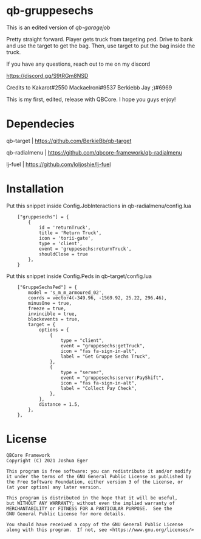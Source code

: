 # qb-gruppesechs
 This is an edited version of *qb-garagejob*
 
 Pretty straight forward. Player gets truck from targeting ped. Drive to bank and use the target to get the bag. Then, use target to put the bag inside the truck.
 
 If you have any questions, reach out to me on my discord

 https://discord.gg/S9tRGm8NSD
 
 Credits to 
 Kakarot#2550
 Mackaelroni#9537
 Berkiebb
 Jay ;)#6969

 This is my first, edited, release with QBCore. I hope you guys enjoy!
 
# Dependecies
 qb-target | https://github.com/BerkieBb/qb-target
 
 qb-radialmenu | https://github.com/qbcore-framework/qb-radialmenu
 
 lj-fuel | https://github.com/loljoshie/lj-fuel
 
# Installation

Put this snippet inside Config.JobInteractions in qb-radialmenu/config.lua

        ["gruppesechs"] = {
            {
                id = 'returnTruck',
                title = 'Return Truck',
                icon = 'torii-gate',
                type = 'client',
                event = 'gruppesechs:returnTruck',
                shouldClose = true
            },
        }
Put this snippet inside Config.Peds in qb-target/config.lua

        ["GruppeSechsPed"] = {
            model = 's_m_m_armoured_02', 
            coords = vector4(-349.96, -1569.92, 25.22, 296.46),
            minusOne = true, 
            freeze = true, 
            invincible = true, 
            blockevents = true,
            target = { 
                options = {
                    {
                        type = "client",
                        event = "gruppesechs:getTruck",
                        icon = "fas fa-sign-in-alt",
                        label = "Get Gruppe Sechs Truck",
                    },
                    {
                        type = "server",
                        event = "gruppesechs:server:PayShift",
                        icon = "fas fa-sign-in-alt",
                        label = "Collect Pay Check",
                    },
                },
                distance = 1.5,
            },
        },


# License

    QBCore Framework
    Copyright (C) 2021 Joshua Eger

    This program is free software: you can redistribute it and/or modify
    it under the terms of the GNU General Public License as published by
    the Free Software Foundation, either version 3 of the License, or
    (at your option) any later version.

    This program is distributed in the hope that it will be useful,
    but WITHOUT ANY WARRANTY; without even the implied warranty of
    MERCHANTABILITY or FITNESS FOR A PARTICULAR PURPOSE.  See the
    GNU General Public License for more details.

    You should have received a copy of the GNU General Public License
    along with this program.  If not, see <https://www.gnu.org/licenses/>
